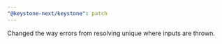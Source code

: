 ```yaml
---
"@keystone-next/keystone": patch
---
```


Changed the way errors from resolving unique where inputs are thrown.
